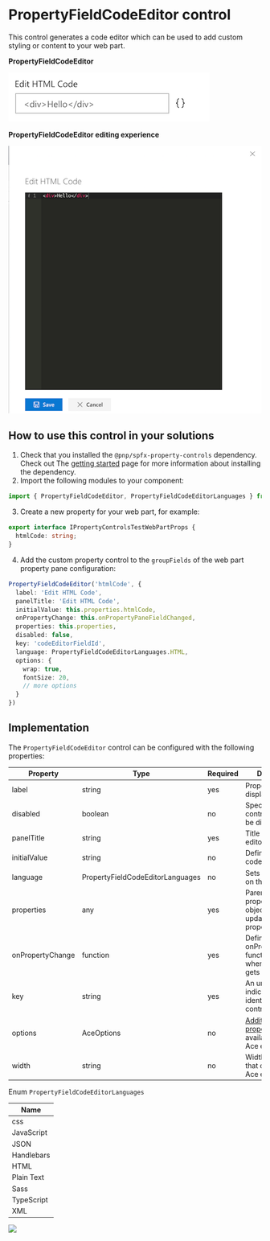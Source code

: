 # PropertyFieldCodeEditor control

This control generates a code editor which can be used to add custom styling or content to your web part.

**PropertyFieldCodeEditor**

![Code editor initial](../assets/codeeditor-initial.png)

**PropertyFieldCodeEditor editing experience**

![Code editor editing experience](../assets/codeeditor-editing.png)

## How to use this control in your solutions

1. Check that you installed the `@pnp/spfx-property-controls` dependency. Check out The [getting started](../../#getting-started) page for more information about installing the dependency.
2. Import the following modules to your component:

```TypeScript
import { PropertyFieldCodeEditor, PropertyFieldCodeEditorLanguages } from '@pnp/spfx-property-controls/lib/PropertyFieldCodeEditor';
```

3. Create a new property for your web part, for example:

```TypeScript
export interface IPropertyControlsTestWebPartProps {
  htmlCode: string;
}
```

4. Add the custom property control to the `groupFields` of the web part property pane configuration:

```TypeScript
PropertyFieldCodeEditor('htmlCode', {
  label: 'Edit HTML Code',
  panelTitle: 'Edit HTML Code',
  initialValue: this.properties.htmlCode,
  onPropertyChange: this.onPropertyPaneFieldChanged,
  properties: this.properties,
  disabled: false,
  key: 'codeEditorFieldId',
  language: PropertyFieldCodeEditorLanguages.HTML,
  options: {
    wrap: true,
    fontSize: 20,
    // more options
  }
})
```

## Implementation

The `PropertyFieldCodeEditor` control can be configured with the following properties:

| Property | Type | Required | Description |
| ---- | ---- | ---- | ---- |
| label | string | yes | Property field label displayed on top. |
| disabled | boolean | no | Specify if the control needs to be disabled. |
| panelTitle | string | yes | Title of the code editor panel. |
| initialValue | string | no | Defines the initial code. |
| language | PropertyFieldCodeEditorLanguages | no | Sets the language on the code editor. |
| properties | any | yes | Parent web part properties, this object is use to update the property value.  |
| onPropertyChange | function | yes | Defines a onPropertyChange function to raise when the date gets changed. |
| key | string | yes | An unique key that indicates the identity of this control. |
| options | AceOptions | no | [Additional properties](https://github.com/ajaxorg/ace/wiki/Configuring-Ace) available to the Ace editor. |
| width | string | no | Width of the panel that contains the Ace editor |

Enum `PropertyFieldCodeEditorLanguages`

| Name |
| ---- |
| css |
| JavaScript |
| JSON |
| Handlebars |
| HTML |
| Plain Text |
| Sass |
| TypeScript |
| XML |

![](https://telemetry.sharepointpnp.com/sp-dev-fx-property-controls/wiki/PropertyFieldCodeEditor)
